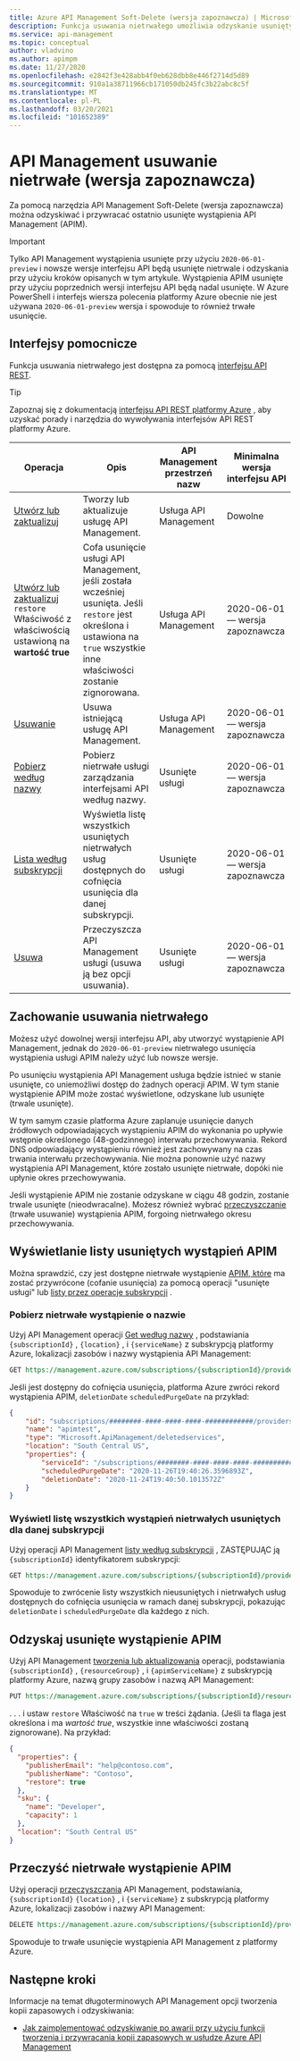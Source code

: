 ```yaml
---
title: Azure API Management Soft-Delete (wersja zapoznawcza) | Microsoft Docs
description: Funkcja usuwania nietrwałego umożliwia odzyskanie usuniętych wystąpień API Management.
ms.service: api-management
ms.topic: conceptual
author: vladvino
ms.author: apimpm
ms.date: 11/27/2020
ms.openlocfilehash: e2842f3e428abb4f0eb628dbb8e446f2714d5d89
ms.sourcegitcommit: 910a1a38711966cb171050db245fc3b22abc8c5f
ms.translationtype: MT
ms.contentlocale: pl-PL
ms.lasthandoff: 03/20/2021
ms.locfileid: "101652389"
---
```

# <a name="api-management-soft-delete-preview"></a>API Management usuwanie nietrwałe (wersja zapoznawcza)

Za pomocą narzędzia API Management Soft-Delete (wersja zapoznawcza) można odzyskiwać i przywracać ostatnio usunięte wystąpienia API Management (APIM).

> [!IMPORTANT]
> Tylko API Management wystąpienia usunięte przy użyciu `2020-06-01-preview` i nowsze wersje interfejsu API będą usunięte nietrwale i odzyskania przy użyciu kroków opisanych w tym artykule. Wystąpienia APIM usunięte przy użyciu poprzednich wersji interfejsu API będą nadal usunięte. W Azure PowerShell i interfejs wiersza polecenia platformy Azure obecnie nie jest używana `2020-06-01-preview` wersja i spowoduje to również trwałe usunięcie.

## <a name="supporting-interfaces"></a>Interfejsy pomocnicze

Funkcja usuwania nietrwałego jest dostępna za pomocą [interfejsu API REST](/rest/api/apimanagement/2020-06-01-preview/apimanagementservice/restore).

> [!TIP]
> Zapoznaj się z dokumentacją [interfejsu API REST platformy Azure](/rest/api/azure/) , aby uzyskać porady i narzędzia do wywoływania interfejsów API REST platformy Azure.

| Operacja | Opis | API Management przestrzeń nazw | Minimalna wersja interfejsu API |
|--|--|--|--|
| [Utwórz lub zaktualizuj](/rest/api/apimanagement/2020-06-01-preview/apimanagementservice/createorupdate) | Tworzy lub aktualizuje usługę API Management.  | Usługa API Management | Dowolne |
| [Utwórz lub zaktualizuj](/rest/api/apimanagement/2020-06-01-preview/apimanagementservice/createorupdate) `restore` Właściwość z właściwością ustawioną na **wartość true** | Cofa usunięcie usługi API Management, jeśli została wcześniej usunięta. Jeśli `restore` jest określona i ustawiona na `true` wszystkie inne właściwości zostanie zignorowana.  | Usługa API Management |  2020-06-01 — wersja zapoznawcza |
| [Usuwanie](/rest/api/apimanagement/2020-06-01-preview/apimanagementservice/delete) | Usuwa istniejącą usługę API Management. | Usługa API Management | 2020-06-01 — wersja zapoznawcza|
| [Pobierz według nazwy](/rest/api/apimanagement/2020-06-01-preview/deletedservices/getbyname) | Pobierz nietrwałe usługi zarządzania interfejsami API według nazwy. | Usunięte usługi | 2020-06-01 — wersja zapoznawcza |
| [Lista według subskrypcji](/rest/api/apimanagement/2020-06-01-preview/deletedservices/listbysubscription) | Wyświetla listę wszystkich usuniętych nietrwałych usług dostępnych do cofnięcia usunięcia dla danej subskrypcji. | Usunięte usługi | 2020-06-01 — wersja zapoznawcza
| [Usuwa](/rest/api/apimanagement/2020-06-01-preview/deletedservices/purge) | Przeczyszcza API Management usługi (usuwa ją bez opcji usuwania). | Usunięte usługi | 2020-06-01 — wersja zapoznawcza

## <a name="soft-delete-behavior"></a>Zachowanie usuwania nietrwałego

Możesz użyć dowolnej wersji interfejsu API, aby utworzyć wystąpienie API Management, jednak do `2020-06-01-preview` nietrwałego usunięcia wystąpienia usługi APIM należy użyć lub nowsze wersje.

Po usunięciu wystąpienia API Management usługa będzie istnieć w stanie usunięte, co uniemożliwi dostęp do żadnych operacji APIM. W tym stanie wystąpienie APIM może zostać wyświetlone, odzyskane lub usunięte (trwale usunięte).

W tym samym czasie platforma Azure zaplanuje usunięcie danych źródłowych odpowiadających wystąpieniu APIM do wykonania po upływie wstępnie określonego (48-godzinnego) interwału przechowywania. Rekord DNS odpowiadający wystąpieniu również jest zachowywany na czas trwania interwału przechowywania. Nie można ponownie użyć nazwy wystąpienia API Management, które zostało usunięte nietrwałe, dopóki nie upłynie okres przechowywania.

Jeśli wystąpienie APIM nie zostanie odzyskane w ciągu 48 godzin, zostanie trwale usunięte (nieodwracalne). Możesz również wybrać [przeczyszczanie](#purge-a-soft-deleted-apim-instance) (trwałe usuwanie) wystąpienia APIM, forgoing nietrwałego okresu przechowywania.

## <a name="list-deleted-apim-instances"></a>Wyświetlanie listy usuniętych wystąpień APIM

Można sprawdzić, czy jest dostępne nietrwałe wystąpienie [APIM, które](/rest/api/apimanagement/2020-06-01-preview/deletedservices/getbyname) ma zostać przywrócone (cofanie usunięcia) za pomocą operacji "usunięte usługi" lub [listy przez operacje subskrypcji](/rest/api/apimanagement/2020-06-01-preview/deletedservices/listbysubscription) .

### <a name="get-a-soft-deleted-instance-by-name"></a>Pobierz nietrwałe wystąpienie o nazwie

Użyj API Management operacji [Get według nazwy](/rest/api/apimanagement/2020-06-01-preview/deletedservices/getbyname) , podstawiania `{subscriptionId}` , `{location}` , i `{serviceName}` z subskrypcją platformy Azure, lokalizacji zasobów i nazwy wystąpienia API Management:

```rest
GET https://management.azure.com/subscriptions/{subscriptionId}/providers/Microsoft.ApiManagement/locations/{location}/deletedservices/{serviceName}?api-version=2020-06-01-preview
```

Jeśli jest dostępny do cofnięcia usunięcia, platforma Azure zwróci rekord wystąpienia APIM, `deletionDate` `scheduledPurgeDate` na przykład:

```json
{
    "id": "subscriptions/########-####-####-####-############/providers/Microsoft.ApiManagement/locations/southcentralus/deletedservices/apimtest",
    "name": "apimtest",
    "type": "Microsoft.ApiManagement/deletedservices",
    "location": "South Central US",
    "properties": {
        "serviceId": "/subscriptions/########-####-####-####-############/resourceGroups/apimtestgroup/providers/Microsoft.ApiManagement/service/apimtest",
        "scheduledPurgeDate": "2020-11-26T19:40:26.3596893Z",
        "deletionDate": "2020-11-24T19:40:50.1013572Z"
    }
}
```

### <a name="list-all-soft-deleted-instances-for-a-given-subscription"></a>Wyświetl listę wszystkich wystąpień nietrwałych usuniętych dla danej subskrypcji

Użyj operacji API Management [listy według subskrypcji](/rest/api/apimanagement/2020-06-01-preview/deletedservices/listbysubscription) , ZASTĘPUJĄC ją `{subscriptionId}` identyfikatorem subskrypcji:

```rest
GET https://management.azure.com/subscriptions/{subscriptionId}/providers/Microsoft.ApiManagement/deletedservices?api-version=2020-06-01-preview
```

Spowoduje to zwrócenie listy wszystkich nieusuniętych i nietrwałych usług dostępnych do cofnięcia usunięcia w ramach danej subskrypcji, pokazując `deletionDate` i `scheduledPurgeDate` dla każdego z nich.

## <a name="recover-a-deleted-apim-instance"></a>Odzyskaj usunięte wystąpienie APIM

Użyj API Management [tworzenia lub aktualizowania](/rest/api/apimanagement/2020-06-01-preview/apimanagementservice/createorupdate) operacji, podstawiania `{subscriptionId}` , `{resourceGroup}` , i `{apimServiceName}` z subskrypcją platformy Azure, nazwą grupy zasobów i nazwą API Management:

```rest
PUT https://management.azure.com/subscriptions/{subscriptionId}/resourceGroups/{resourceGroup}/providers/Microsoft.ApiManagement/service/{apimServiceName}?api-version=2020-06-01-preview
```

. . . i ustaw `restore` Właściwość na `true` w treści żądania. (Jeśli ta flaga jest określona i ma *wartość true*, wszystkie inne właściwości zostaną zignorowane). Na przykład:

```json
{
  "properties": {
    "publisherEmail": "help@contoso.com",
    "publisherName": "Contoso",
    "restore": true
  },
  "sku": {
    "name": "Developer",
    "capacity": 1
  },
  "location": "South Central US"
}
```

## <a name="purge-a-soft-deleted-apim-instance"></a>Przeczyść nietrwałe wystąpienie APIM

Użyj operacji [przeczyszczania](/rest/api/apimanagement/2020-06-01-preview/deletedservices/purge) API Management, podstawiania, `{subscriptionId}` `{location}` , i `{serviceName}` z subskrypcją platformy Azure, lokalizacji zasobów i nazwy API Management:

```rest
DELETE https://management.azure.com/subscriptions/{subscriptionId}/providers/Microsoft.ApiManagement/locations/{location}/deletedservices/{serviceName}?api-version=2020-06-01-preview
```

Spowoduje to trwałe usunięcie wystąpienia API Management z platformy Azure.

## <a name="next-steps"></a>Następne kroki

Informacje na temat długoterminowych API Management opcji tworzenia kopii zapasowych i odzyskiwania:

- [Jak zaimplementować odzyskiwanie po awarii przy użyciu funkcji tworzenia i przywracania kopii zapasowych w usłudze Azure API Management](api-management-howto-disaster-recovery-backup-restore.md)